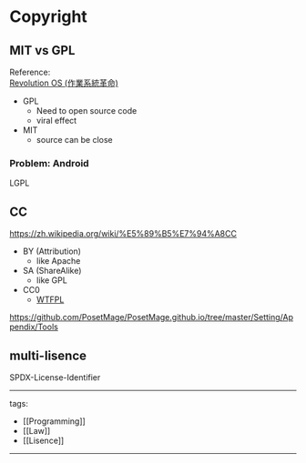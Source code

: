 # Copyright


## MIT vs GPL

Reference:  
[Revolution OS (作業系統革命)](https://www.youtube.com/watch?v=vWwvh3036Fw)

* GPL
  * Need to open source code
  * viral effect
* MIT
  * source can be close


### Problem: Android
LGPL

## CC
https://zh.wikipedia.org/wiki/%E5%89%B5%E7%94%A8CC

* BY (Attribution)
  * like Apache
* SA (ShareAlike)
  * like GPL
* CC0
  * [WTFPL](https://zh.wikipedia.org/wiki/WTFPL)

https://github.com/PosetMage/PosetMage.github.io/tree/master/Setting/Appendix/Tools

## multi-lisence
SPDX-License-Identifier

---
tags:
  - [[Programming]]
  - [[Law]]
  - [[Lisence]]
  
---